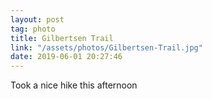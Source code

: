 ```yaml
---
layout: post
tag: photo
title: Gilbertsen Trail
link: "/assets/photos/Gilbertsen-Trail.jpg"
date: 2019-06-01 20:27:46
---
```

Took a nice hike this afternoon